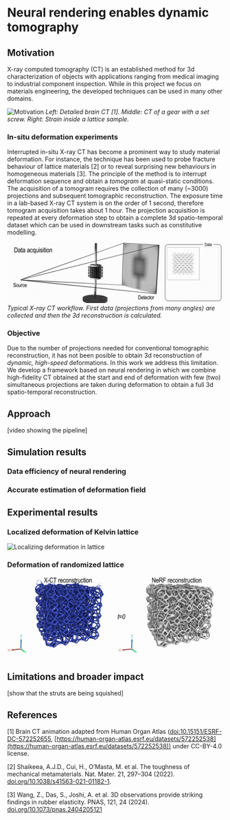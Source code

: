 # Neural rendering enables dynamic tomography

## Motivation

X-ray computed tomography (CT) is an established method for 3d characterization of objects with applications ranging from medical imaging to industrial component inspection.
While in this project we focus on materials engineering, the developed techniques can be used in many other domains.

![Motivation](https://github.com/Neural-Xray/nerfxray/blob/main/assets/motivation.gif?raw=true)
_Left: Detailed brain CT [1]. Middle: CT of a gear with a set screw. Right: Strain inside a lattice sample._

### In-situ deformation experiments

Interrupted in-situ X-ray CT has become a prominent way to study material deformation.
For instance, the technique has been used to probe fracture behaviour of lattice materials [2] or to reveal surprising new behaviours in homogeneous materials [3].
The principle of the method is to interrupt deformation sequence and obtain a _tomogram_ at quasi-static conditions.
The acquisition of a tomogram requires the collection of many (~3000) projections and subsequent tomographic reconstruction.
The exposure time in a lab-based X-ray CT system is on the order of 1 second, therefore tomogram acquisition takes about 1 hour.
The projection acquisition is repeated at every deformation step to obtain a complete 3d spatio-temporal dataset which can be used in downstream tasks such as constitutive modelling.

![CT acquisition](https://github.com/Neural-Xray/nerfxray/blob/main/assets/insitu.gif?raw=true)
_Typical X-ray CT workflow. First data (projections from many angles) are collected and then the 3d reconstruction is calculated._

### Objective

Due to the number of projections needed for conventional tomographic reconstruction, it has not been posible to obtain 3d reconstruction of _dynamic, high-speed_ deformations.
In this work we address this limitation.
We develop a framework based on neural rendering in which we combine high-fidelity CT obtained at the start and end of deformation with few (two) simultaneous projections are taken during deformation to obtain a full 3d spatio-temporal reconstruction.

## Approach

[video showing the pipeline]

## Simulation results

### Data efficiency of neural rendering

### Accurate estimation of deformation field

## Experimental results

### Localized deformation of Kelvin lattice

![Localizing deformation in lattice](https://github.com/Neural-Xray/nerfxray/blob/main/assets/localized.gif?raw=true)

### Deformation of randomized lattice

![Randomized lattice](https://github.com/Neural-Xray/nerfxray/blob/main/assets/randomized.gif?raw=true)

## Limitations and broader impact

[show that the struts are being squished]

## References

[1] Brain CT animation adapted from Human Organ Atlas ([doi:10.15151/ESRF-DC-572252655](http://doi.org/10.15151/ESRF-DC-572252655), [https://human-organ-atlas.esrf.eu/datasets/572252538](https://human-organ-atlas.esrf.eu/datasets/572252538)) under CC-BY-4.0 license.

[2] Shaikeea, A.J.D., Cui, H., O’Masta, M. et al. The toughness of mechanical metamaterials. Nat. Mater. 21, 297–304 (2022). [doi.org/10.1038/s41563-021-01182-1](https://doi.org/10.1038/s41563-021-01182-1).

[3] Wang, Z., Das, S., Joshi, A. et al. 3D observations provide striking findings in rubber elasticity. PNAS, 121, 24 (2024). [doi.org/10.1073/pnas.2404205121](https://doi.org/10.1073/pnas.2404205121)
